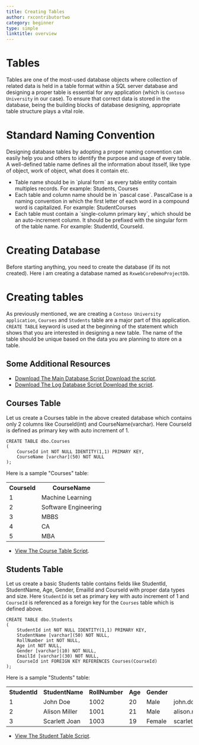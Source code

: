 ```yaml
---
title: Creating Tables
author: rxcontributortwo
category: beginner
type: simple
linktitle: overview
---
```


# Tables

Tables are one of the most-used database objects where collection of related data is held in a table format within a SQL server database and designing a proper table is essential for any application (which is `Contoso University` in our case). To ensure that correct data is stored in the database, being the building blocks of database designing, appropriate table structure plays a vital role.

# Standard Naming Convention

Designing database tables by adopting a proper naming convention can easily help you and others to identify the purpose and usage of every table. A well-defined table name defines all the information about itsself, like type of object, work of object, what does it contain etc.

<ul>
  <li>Table name should be in `plural form` as every table entity contain multiples records. For example: Students, Courses</li>
  <li>Each table and column name should be in `pascal case`. PascalCase is a naming convention in which the first letter of each word in a compound word is capitalized. For example: StudentCourses</li>
  <li>Each table must contain a `single-column primary key`, which should be an auto-increment column. It should be prefixed with the singular form of the table name. For example: StudentId, CourseId.</li>
</ul>

# Creating Database

Before starting anything, you need to create the database (if its not created). Here i am creating a database named as `RxwebCoreDemoProjectDb`.

# Creating tables

As previously mentioned, we are creating a `Contoso University application`, `Courses` and `Students` table are a major part of this application. `CREATE TABLE` keyword is used at the beginning of the statement which shows that you are interested in designing a new table. The name of the table should be unique based on the data you are planning to store on a table.

## Some Additional Resources

<ul class="bullet-list">
<li>
<span style="text-decoration:underline;">Download The Main Database Script <a class="redirect-link" target="_blank" href="https://github.com/rxweb/RxWebCore/blob/master/src/Samples/AspNetCore/Documentation%20Examples/Tours%20of%20Contoso%20Application/Beginner/ContosoApplication/SQL%20Scripts/main.sql">Download the script</a></span>.
</li>
<li>
<span style="text-decoration:underline;">Download The Log Database Script <a class="redirect-link" target="_blank" href="https://github.com/rxweb/RxWebCore/blob/master/src/Samples/AspNetCore/Documentation%20Examples/Tours%20of%20Contoso%20Application/Beginner/ContosoApplication/SQL%20Scripts/log.sql">Download the script</a></span>.
</li>
</ul>

## Courses Table  

Let us create a Courses table in the above created database which contains only 2 columns like CourseId(int) and CourseName(varchar). Here CourseId is defined as primary key with auto increment of 1.

```
CREATE TABLE dbo.Courses
(  
    CourseId int NOT NULL IDENTITY(1,1) PRIMARY KEY,
    CourseName [varchar](50) NOT NULL
);
```

Here is a sample "Courses" table:

<table class="table table-bordered">
<tr><th>CourseId</th><th>CourseName</th></tr>
<tr><td>1</td><td>Machine Learning</td></tr>
<tr><td>2</td><td>Software Engineering</td></tr>
<tr><td>3</td><td>MBBS</td></tr>
<tr><td>4</td><td>CA</td></tr>
<tr><td>5</td><td>MBA</td></tr>
</table>

<ul class="bullet-list">
<li>
<span style="text-decoration:underline;"> <a class="redirect-link" target="_blank" href="https://github.com/rxweb/RxWebCore/blob/master/src/Samples/AspNetCore/Documentation%20Examples/Tours%20of%20Contoso%20Application/Beginner/ContosoApplication/SQL%20Scripts/main.sql#L1678-L1687">View The Course Table Script</a></span>.
</li>
</ul>

## Students Table

Let us create a basic Students table contains fields like StudentId, StudentName, Age, Gender, EmailId and CourseId with proper data types and size. Here `StudentId` is set as primary key with auto increment of 1 and `CourseId` is referenced as a foreign key for the `Courses` table which is defined above.

```
CREATE TABLE dbo.Students  
(  
    StudentId int NOT NULL IDENTITY(1,1) PRIMARY KEY,
    StudentName [varchar](50) NOT NULL,
    RollNumber int NOT NULL,
    Age int NOT NULL,
    Gender [varchar](10) NOT NULL,
    EmailId [varchar](30) NOT NULL,
    CourseId int FOREIGN KEY REFERENCES Courses(CourseId)
); 
```

Here is a sample "Students" table:

<table class="table table-bordered">
<tr><th>StudentId</th><th>StudentName</th><th>RollNumber</th><th>Age</th><th>Gender</th><th>EmailId</th><th>CourseId</th></tr>
<tr><td>1</td><td>John Doe</td><td>1002</td><td>20</td><td>Male</td><td>john.doe@contoso.com</td><td>1</td></tr>
<tr><td>2</td><td>Alison Miller</td><td>1001</td><td>21</td><td>Male</td><td>alison.miller@contoso.com</td><td>5</td></tr>
<tr><td>3</td><td>Scarlett Joan</td><td>1003</td><td>19</td><td>Female</td><td>scarlett.joan@contoso.com</td><td>3</td></tr>
</table>

<ul class="bullet-list">
<li>
<span style="text-decoration:underline;"> <a class="redirect-link" target="_blank" href="https://github.com/rxweb/RxWebCore/blob/master/src/Samples/AspNetCore/Documentation%20Examples/Tours%20of%20Contoso%20Application/Beginner/ContosoApplication/SQL%20Scripts/main.sql#L1687-L1699">View The Student Table Script</a></span>.
</li>
</ul>